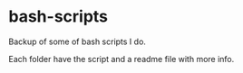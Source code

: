 # bash-scripts

Backup of some of bash scripts I do.

Each folder have the script and a readme file with more info.